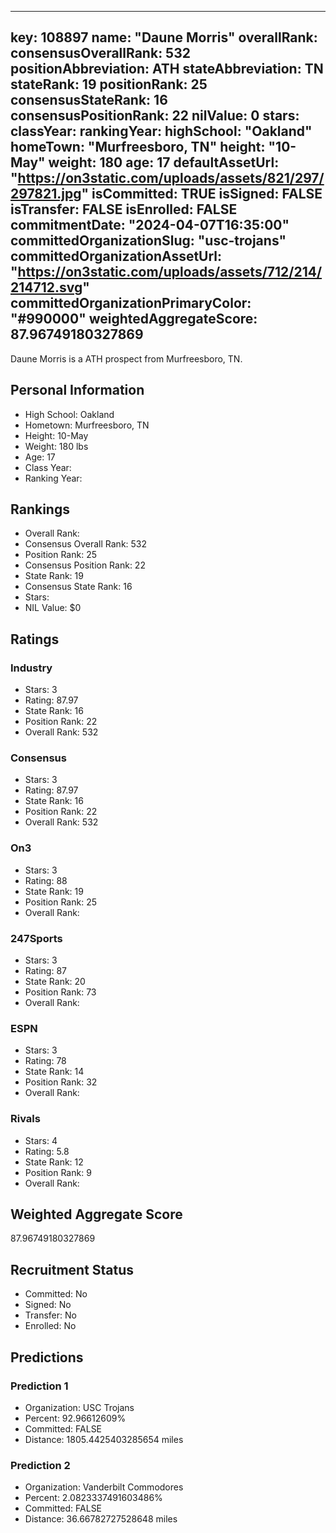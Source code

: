 ---
  key: 108897
  name: "Daune Morris"
  overallRank: 
  consensusOverallRank: 532
  positionAbbreviation: ATH
  stateAbbreviation: TN
  stateRank: 19
  positionRank: 25
  consensusStateRank: 16
  consensusPositionRank: 22
  nilValue: 0
  stars: 
  classYear: 
  rankingYear: 
  highSchool: "Oakland"
  homeTown: "Murfreesboro, TN"
  height: "10-May"
  weight: 180
  age: 17
  defaultAssetUrl: "https://on3static.com/uploads/assets/821/297/297821.jpg"
  isCommitted: TRUE
  isSigned: FALSE
  isTransfer: FALSE
  isEnrolled: FALSE
  commitmentDate: "2024-04-07T16:35:00"
  committedOrganizationSlug: "usc-trojans"
  committedOrganizationAssetUrl: "https://on3static.com/uploads/assets/712/214/214712.svg"
  committedOrganizationPrimaryColor: "#990000"
  weightedAggregateScore: 87.96749180327869
  ---
  
  Daune Morris is a ATH prospect from Murfreesboro, TN.
  
  ## Personal Information
  - High School: Oakland
  - Hometown: Murfreesboro, TN
  - Height: 10-May
  - Weight: 180 lbs
  - Age: 17
  - Class Year: 
  - Ranking Year: 
  
  ## Rankings
  - Overall Rank: 
  - Consensus Overall Rank: 532
  - Position Rank: 25
  - Consensus Position Rank: 22
  - State Rank: 19
  - Consensus State Rank: 16
  - Stars: 
  - NIL Value: $0
  
  ## Ratings
  
  ### Industry
  - Stars: 3
  - Rating: 87.97
  - State Rank: 16
  - Position Rank: 22
  - Overall Rank: 532
  
  ### Consensus
  - Stars: 3
  - Rating: 87.97
  - State Rank: 16
  - Position Rank: 22
  - Overall Rank: 532
  
  ### On3
  - Stars: 3
  - Rating: 88
  - State Rank: 19
  - Position Rank: 25
  - Overall Rank: 
  
  ### 247Sports
  - Stars: 3
  - Rating: 87
  - State Rank: 20
  - Position Rank: 73
  - Overall Rank: 
  
  ### ESPN
  - Stars: 3
  - Rating: 78
  - State Rank: 14
  - Position Rank: 32
  - Overall Rank: 
  
  ### Rivals
  - Stars: 4
  - Rating: 5.8
  - State Rank: 12
  - Position Rank: 9
  - Overall Rank: 
  
  ## Weighted Aggregate Score
  87.96749180327869
  
  ## Recruitment Status
  - Committed: No
  - Signed: No
  - Transfer: No
  - Enrolled: No
  
  
  
  ## Predictions
  
  ### Prediction 1
  - Organization: USC Trojans
  - Percent: 92.96612609%
  - Committed: FALSE
  - Distance: 1805.4425403285654 miles
  
  ### Prediction 2
  - Organization: Vanderbilt Commodores
  - Percent: 2.0823337491603486%
  - Committed: FALSE
  - Distance: 36.66782727528648 miles
  